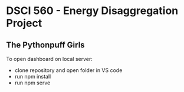 # DSCI 560 - Energy Disaggregation Project
## The Pythonpuff Girls

To open dashboard on local server:
- clone repository and open folder in VS code
- run npm install
- run npm serve